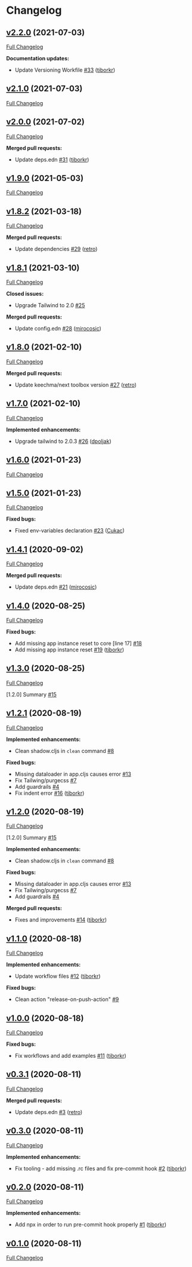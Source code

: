 # Changelog

## [v2.2.0](https://github.com/VeryBigThings/keechma-next-web-template/tree/v2.2.0) (2021-07-03)

[Full Changelog](https://github.com/VeryBigThings/keechma-next-web-template/compare/v2.1.0...v2.2.0)

**Documentation updates:**

- Update Versioning Workfile [\#33](https://github.com/VeryBigThings/keechma-next-web-template/pull/33) ([tiborkr](https://github.com/tiborkr))

## [v2.1.0](https://github.com/VeryBigThings/keechma-next-web-template/tree/v2.1.0) (2021-07-03)

[Full Changelog](https://github.com/VeryBigThings/keechma-next-web-template/compare/v2.0.0...v2.1.0)

## [v2.0.0](https://github.com/VeryBigThings/keechma-next-web-template/tree/v2.0.0) (2021-07-02)

[Full Changelog](https://github.com/VeryBigThings/keechma-next-web-template/compare/v1.9.0...v2.0.0)

**Merged pull requests:**

- Update deps.edn [\#31](https://github.com/VeryBigThings/keechma-next-web-template/pull/31) ([tiborkr](https://github.com/tiborkr))

## [v1.9.0](https://github.com/VeryBigThings/keechma-next-web-template/tree/v1.9.0) (2021-05-03)

[Full Changelog](https://github.com/VeryBigThings/keechma-next-web-template/compare/v1.8.2...v1.9.0)

## [v1.8.2](https://github.com/VeryBigThings/keechma-next-web-template/tree/v1.8.2) (2021-03-18)

[Full Changelog](https://github.com/VeryBigThings/keechma-next-web-template/compare/v1.8.1...v1.8.2)

**Merged pull requests:**

- Update dependencies [\#29](https://github.com/VeryBigThings/keechma-next-web-template/pull/29) ([retro](https://github.com/retro))

## [v1.8.1](https://github.com/VeryBigThings/keechma-next-web-template/tree/v1.8.1) (2021-03-10)

[Full Changelog](https://github.com/VeryBigThings/keechma-next-web-template/compare/v1.8.0...v1.8.1)

**Closed issues:**

- Upgrade Tailwind to 2.0 [\#25](https://github.com/VeryBigThings/keechma-next-web-template/issues/25)

**Merged pull requests:**

- Update config.edn [\#28](https://github.com/VeryBigThings/keechma-next-web-template/pull/28) ([mirocosic](https://github.com/mirocosic))

## [v1.8.0](https://github.com/VeryBigThings/keechma-next-web-template/tree/v1.8.0) (2021-02-10)

[Full Changelog](https://github.com/VeryBigThings/keechma-next-web-template/compare/v1.7.0...v1.8.0)

**Merged pull requests:**

- Update keechma/next toolbox version [\#27](https://github.com/VeryBigThings/keechma-next-web-template/pull/27) ([retro](https://github.com/retro))

## [v1.7.0](https://github.com/VeryBigThings/keechma-next-web-template/tree/v1.7.0) (2021-02-10)

[Full Changelog](https://github.com/VeryBigThings/keechma-next-web-template/compare/v1.6.0...v1.7.0)

**Implemented enhancements:**

- Upgrade tailwind to 2.0.3 [\#26](https://github.com/VeryBigThings/keechma-next-web-template/pull/26) ([dpoljak](https://github.com/dpoljak))

## [v1.6.0](https://github.com/VeryBigThings/keechma-next-web-template/tree/v1.6.0) (2021-01-23)

[Full Changelog](https://github.com/VeryBigThings/keechma-next-web-template/compare/v1.5.0...v1.6.0)

## [v1.5.0](https://github.com/VeryBigThings/keechma-next-web-template/tree/v1.5.0) (2021-01-23)

[Full Changelog](https://github.com/VeryBigThings/keechma-next-web-template/compare/v1.4.1...v1.5.0)

**Fixed bugs:**

- Fixed env-variables declaration [\#23](https://github.com/VeryBigThings/keechma-next-web-template/pull/23) ([Cukac](https://github.com/Cukac))

## [v1.4.1](https://github.com/VeryBigThings/keechma-next-web-template/tree/v1.4.1) (2020-09-02)

[Full Changelog](https://github.com/VeryBigThings/keechma-next-web-template/compare/v1.4.0...v1.4.1)

**Merged pull requests:**

- Update deps.edn [\#21](https://github.com/VeryBigThings/keechma-next-web-template/pull/21) ([mirocosic](https://github.com/mirocosic))

## [v1.4.0](https://github.com/VeryBigThings/keechma-next-web-template/tree/v1.4.0) (2020-08-25)

[Full Changelog](https://github.com/VeryBigThings/keechma-next-web-template/compare/v1.3.0...v1.4.0)

**Fixed bugs:**

- Add missing app instance reset to core \[line 17\] [\#18](https://github.com/VeryBigThings/keechma-next-web-template/issues/18)
- Add missing app instance reset [\#19](https://github.com/VeryBigThings/keechma-next-web-template/pull/19) ([tiborkr](https://github.com/tiborkr))

## [v1.3.0](https://github.com/VeryBigThings/keechma-next-web-template/tree/v1.3.0) (2020-08-25)

[Full Changelog](https://github.com/VeryBigThings/keechma-next-web-template/compare/v1.2.1...v1.3.0)

\[1.2.0\] Summary [\#15](https://github.com/VeryBigThings/keechma-next-web-template/issues/15)

## [v1.2.1](https://github.com/VeryBigThings/keechma-next-web-template/tree/v1.2.1) (2020-08-19)

[Full Changelog](https://github.com/VeryBigThings/keechma-next-web-template/compare/v1.2.0...v1.2.1)

**Implemented enhancements:**

- Clean shadow.cljs in `clean` command [\#8](https://github.com/VeryBigThings/keechma-next-web-template/issues/8)

**Fixed bugs:**

- Missing dataloader in app.cljs causes error [\#13](https://github.com/VeryBigThings/keechma-next-web-template/issues/13)
- Fix Tailwing/purgecss [\#7](https://github.com/VeryBigThings/keechma-next-web-template/issues/7)
- Add guardrails [\#4](https://github.com/VeryBigThings/keechma-next-web-template/issues/4)
- Fix indent error [\#16](https://github.com/VeryBigThings/keechma-next-web-template/pull/16) ([tiborkr](https://github.com/tiborkr))

## [v1.2.0](https://github.com/VeryBigThings/keechma-next-web-template/tree/v1.2.0) (2020-08-19)

[Full Changelog](https://github.com/VeryBigThings/keechma-next-web-template/compare/v1.1.0...v1.2.0)

\[1.2.0\] Summary [\#15](https://github.com/VeryBigThings/keechma-next-web-template/issues/15)

**Implemented enhancements:**

- Clean shadow.cljs in `clean` command [\#8](https://github.com/VeryBigThings/keechma-next-web-template/issues/8)

**Fixed bugs:**

- Missing dataloader in app.cljs causes error [\#13](https://github.com/VeryBigThings/keechma-next-web-template/issues/13)
- Fix Tailwing/purgecss [\#7](https://github.com/VeryBigThings/keechma-next-web-template/issues/7)
- Add guardrails [\#4](https://github.com/VeryBigThings/keechma-next-web-template/issues/4)

**Merged pull requests:**

- Fixes and improvements [\#14](https://github.com/VeryBigThings/keechma-next-web-template/pull/14) ([tiborkr](https://github.com/tiborkr))

## [v1.1.0](https://github.com/VeryBigThings/keechma-next-web-template/tree/v1.1.0) (2020-08-18)

[Full Changelog](https://github.com/VeryBigThings/keechma-next-web-template/compare/v1.0.0...v1.1.0)

**Implemented enhancements:**

- Update workflow files [\#12](https://github.com/VeryBigThings/keechma-next-web-template/pull/12) ([tiborkr](https://github.com/tiborkr))

**Fixed bugs:**

- Clean action "release-on-push-action" [\#9](https://github.com/VeryBigThings/keechma-next-web-template/issues/9)

## [v1.0.0](https://github.com/VeryBigThings/keechma-next-web-template/tree/v1.0.0) (2020-08-18)

[Full Changelog](https://github.com/VeryBigThings/keechma-next-web-template/compare/v0.3.1...v1.0.0)

**Fixed bugs:**

- Fix workflows and add examples [\#11](https://github.com/VeryBigThings/keechma-next-web-template/pull/11) ([tiborkr](https://github.com/tiborkr))

## [v0.3.1](https://github.com/VeryBigThings/keechma-next-web-template/tree/v0.3.1) (2020-08-11)

[Full Changelog](https://github.com/VeryBigThings/keechma-next-web-template/compare/v0.3.0...v0.3.1)

**Merged pull requests:**

- Update deps.edn [\#3](https://github.com/VeryBigThings/keechma-next-web-template/pull/3) ([retro](https://github.com/retro))

## [v0.3.0](https://github.com/VeryBigThings/keechma-next-web-template/tree/v0.3.0) (2020-08-11)

[Full Changelog](https://github.com/VeryBigThings/keechma-next-web-template/compare/v0.2.0...v0.3.0)

**Implemented enhancements:**

- Fix tooling - add missing .rc files and fix pre-commit hook [\#2](https://github.com/VeryBigThings/keechma-next-web-template/pull/2) ([tiborkr](https://github.com/tiborkr))

## [v0.2.0](https://github.com/VeryBigThings/keechma-next-web-template/tree/v0.2.0) (2020-08-11)

[Full Changelog](https://github.com/VeryBigThings/keechma-next-web-template/compare/v0.1.0...v0.2.0)

**Implemented enhancements:**

- Add npx in order to run pre-commit hook properly [\#1](https://github.com/VeryBigThings/keechma-next-web-template/pull/1) ([tiborkr](https://github.com/tiborkr))

## [v0.1.0](https://github.com/VeryBigThings/keechma-next-web-template/tree/v0.1.0) (2020-08-11)

[Full Changelog](https://github.com/VeryBigThings/keechma-next-web-template/compare/d72284f1775b355db954b2261e0ac4d33df2a367...v0.1.0)



